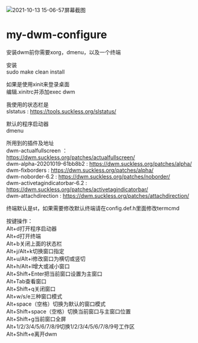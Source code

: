 ![2021-10-13 15-06-57屏幕截图](https://user-images.githubusercontent.com/76856769/137084382-1c15844a-4b37-4bf9-b7a6-f3350322e197.png)
# my-dwm-configure                                                                                                       
安装dwm前你需要xorg，dmenu，以及一个终端                                                                                     
                                                                                                                         
安装                                                                                                                     
sudo make clean install                                                                                                 
                                                                                                                         
如果是使用xinit来登录桌面                                                                                                   
编辑.xinitrc并添加exec dwm                                                                                                 
                                                                                                                         
我使用的状态栏是                                                                                                           
slstatus : https://tools.suckless.org/slstatus/                                                                     
                                                                                                                         
默认的程序启动器                                                                                                           
dmenu                                                                                                                   
                                                                                                                         
所用到的插件及地址                                                                                                         
dwm-actualfullscreen ： https://dwm.suckless.org/patches/actualfullscreen/                                               
dwm-alpha-20201019-61bb8b2 : https://dwm.suckless.org/patches/alpha/                                                     
dwm-fixborders : https://dwm.suckless.org/patches/alpha/                                                                 
dwm-noborder-6.2 : https://dwm.suckless.org/patches/noborder/                                                           
dwm-activetagindicatorbar-6.2 : https://dwm.suckless.org/patches/activetagindicatorbar/                                 
dwm-attachdirection : https://dwm.suckless.org/patches/attachdirection/                                                 
                                                                                                                         
终端默认是st，如果需要修改默认终端请在config.def.h里面修改termcmd                                                               
                                                                                                                         
按键操作：                                                                                                                 
Alt+d打开程序启动器                                                                                                        
Alt+d打开终端                                                                                                             
Alt+b关闭上面的状态栏                                                                                                       
Alt+j/Alt+k切换窗口指定                                                                                                   
Alt+u/Alt+i修改窗口为横切或竖切                                                                                             
Alt+h/Alt+l增大或减小窗口                                                                                                  
Alt+Shift+Enter把当前窗口设置为主窗口                                                                                       
Alt+Tab查看窗口                                                                                                           
Alt+Shift+q关闭窗口                                                                                                       
Alt+w/s/e三种窗口模式                                                                                               
Alt+space（空格）切换为默认的窗口模式  
Alt+Shift+space（空格）切换当前窗口与主窗口位置                                                                 
Alt+Shift+g当前窗口全屏                                                                                                         
Alt+1/2/3/4/5/6/7/8/9切换1/2/3/4/5/6/7/8/9号工作区                                                                          
Alt+Shift+e离开dwm                                                                                                            
